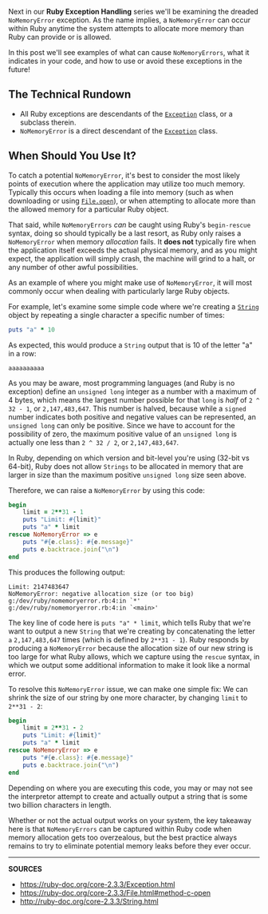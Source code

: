 Next in our __Ruby Exception Handling__ series we'll be examining the dreaded `NoMemoryError` exception.  As the name implies, a `NoMemoryError` can occur within Ruby anytime the system attempts to allocate more memory than Ruby can provide or is allowed.

In this post we'll see examples of what can cause `NoMemoryErrors`, what it indicates in your code, and how to use or avoid these exceptions in the future!

## The Technical Rundown

- All Ruby exceptions are descendants of the [`Exception`] class, or a subclass therein.
- `NoMemoryError` is a direct descendant of the [`Exception`] class.

## When Should You Use It?

To catch a potential `NoMemoryError`, it's best to consider the most likely points of execution where the application may utilize too much memory.  Typically this occurs when loading a file into memory (such as when downloading or using [`File.open`]), or when attempting to allocate more than the allowed memory for a particular Ruby object.

That said, while `NoMemoryErrors` _can_ be caught using Ruby's `begin-rescue` syntax, doing so should typically be a last resort, as Ruby only raises a `NoMemoryError` when memory _allocation_ fails.  It __does not__ typically fire when the application itself exceeds the actual physical memory, and as you might expect, the application will simply crash, the machine will grind to a halt, or any number of other awful possibilities.

As an example of where you might make use of `NoMemoryError`, it will most commonly occur when dealing with particularly large Ruby objects.

For example, let's examine some simple code where we're creating a [`String`] object by repeating a single character a specific number of times:

```ruby
puts "a" * 10
```

As expected, this would produce a `String` output that is 10 of the letter "a" in a row:

```
aaaaaaaaaa
```

As you may be aware, most programming languages (and Ruby is no exception) define an `unsigned long` integer as a number with a maximum of 4 bytes, which means the largest number possible for that `long` is _half_ of `2 ^ 32 - 1`, or `2,147,483,647`.  This number is halved, because while a `signed` number indicates both positive and negative values can be represented, an `unsigned long` can only be positive.  Since we have to account for the possibility of zero, the maximum positive value of an `unsigned long` is actually one less than `2 ^ 32 / 2`, or `2,147,483,647`.

In Ruby, depending on which version and bit-level you're using (32-bit vs 64-bit), Ruby does not allow `Strings` to be allocated in memory that are larger in size than the maximum positive `unsigned long` size seen above.

Therefore, we can raise a `NoMemoryError` by using this code:

```ruby
begin
    limit = 2**31 - 1
    puts "Limit: #{limit}"
    puts "a" * limit
rescue NoMemoryError => e
    puts "#{e.class}: #{e.message}"
    puts e.backtrace.join("\n")
end
```

This produces the following output:

```
Limit: 2147483647
NoMemoryError: negative allocation size (or too big)
g:/dev/ruby/nomemoryerror.rb:4:in `*'
g:/dev/ruby/nomemoryerror.rb:4:in `<main>'
```

The key line of code here is `puts "a" * limit`, which tells Ruby that we're want to output a new `String` that we're creating by concatenating the letter `a` `2,147,483,647` times  (which is defined by `2**31 - 1`).  Ruby responds by producing a `NoMemoryError` because the allocation size of our new string is too large for what Ruby allows, which we capture using the `rescue` syntax, in which we output some additional information to make it look like a normal error.

To resolve this `NoMemoryError` issue, we can make one simple fix: We can shrink the size of our string by one more character, by changing `limit` to `2**31 - 2`:

```ruby
begin
    limit = 2**31 - 2
    puts "Limit: #{limit}"
    puts "a" * limit
rescue NoMemoryError => e
    puts "#{e.class}: #{e.message}"
    puts e.backtrace.join("\n")
end
```

Depending on where you are executing this code, you may or may not see the interpretor attempt to create and actually output a string that is some two billion characters in length.

Whether or not the actual output works on your system, the key takeaway here is that `NoMemoryErrors` can be captured within Ruby code when memory allocation gets too overzealous, but the best practice always remains to try to eliminate potential memory leaks before they ever occur.

[`Exception`]: https://airbrake.io/blog/ruby-exception-handling/ruby-exception-classes
[`File.open`]: https://ruby-doc.org/core-2.3.3/File.html#method-c-open
[`String`]: http://ruby-doc.org/core-2.3.3/String.html

---

__SOURCES__

- https://ruby-doc.org/core-2.3.3/Exception.html
- https://ruby-doc.org/core-2.3.3/File.html#method-c-open
- http://ruby-doc.org/core-2.3.3/String.html
